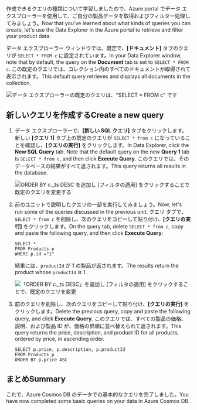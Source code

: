 <span data-ttu-id="ff18c-101">作成できるクエリの種類について学習しましたので、Azure portal でデータ エクスプローラーを使用して、ご自分の製品データを取得およびフィルター処理してみましょう。</span><span class="sxs-lookup"><span data-stu-id="ff18c-101">Now that you've learned about what kinds of queries you can create, let's use the Data Explorer in the Azure portal to retrieve and filter your product data.</span></span>

<span data-ttu-id="ff18c-102">データ エクスプローラー ウィンドウでは、既定で、**[ドキュメント]** タブのクエリが `SELECT * FROM c` に設定されています。</span><span class="sxs-lookup"><span data-stu-id="ff18c-102">In your Data Explorer window, note that by default, the query on the **Document** tab is set to `SELECT * FROM c`.</span></span> <span data-ttu-id="ff18c-103">この既定のクエリでは、コレクション内のすべてのドキュメントが取得されて表示されます。</span><span class="sxs-lookup"><span data-stu-id="ff18c-103">This default query retrieves and displays all documents in the collection.</span></span>

![データ エクスプローラーの既定のクエリは、"SELECT \* FROM c" です](../media-draft/4-run-queries/azure-cosmosdb-data-explorer-query.png)

## <a name="create-a-new-query"></a><span data-ttu-id="ff18c-105">新しいクエリを作成する</span><span class="sxs-lookup"><span data-stu-id="ff18c-105">Create a new query</span></span>

1. <span data-ttu-id="ff18c-106">データ エクスプローラーで、**[新しい SQL クエリ]** タブをクリックします。新しい **[クエリ 1]** タブ上の既定のクエリが `SELECT * from c` になっていることを確認し、**[クエリの実行]** をクリックします。</span><span class="sxs-lookup"><span data-stu-id="ff18c-106">In Data Explorer, click the **New SQL Query** tab. Note that the default query on the new  **Query 1** tab is `SELECT * from c`, and then click **Execute Query**.</span></span> <span data-ttu-id="ff18c-107">このクエリでは、そのデータベースの結果がすべて返されます。</span><span class="sxs-lookup"><span data-stu-id="ff18c-107">This query returns all results in the database.</span></span>

    ![ORDER BY c._ts DESC を追加し [フィルタの適用] をクリックすることで既定のクエリを変更する](../media-draft/4-run-queries/azure-cosmosdb-data-explorer-edit-query.png)

2. <span data-ttu-id="ff18c-109">前のユニットで説明したクエリの一部を実行してみましょう。</span><span class="sxs-lookup"><span data-stu-id="ff18c-109">Now, let's run some of the queries discussed in the previous unit.</span></span> <span data-ttu-id="ff18c-110">クエリ タブで、`SELECT * from c` を削除し、次のクエリをコピーして貼り付け、**[クエリの実行]** をクリックします。</span><span class="sxs-lookup"><span data-stu-id="ff18c-110">On the query tab, delete `SELECT * from c`, copy and paste the following query, and then click **Execute Query**:</span></span>

    ```
    SELECT *
    FROM Products p
    WHERE p.id ="1"
    ```

    <span data-ttu-id="ff18c-111">結果には、`productId` が 1 の製品が返されます。</span><span class="sxs-lookup"><span data-stu-id="ff18c-111">The results return the product whose `productId` is 1.</span></span>

    ![「ORDER BY c._ts DESC」を追加し [フィルタの適用] をクリックすることで、既定のクエリを変更](../media-draft/4-run-queries/azure-cosmosdb-data-explorer-query-by-id.png)

3. <span data-ttu-id="ff18c-113">前のクエリを削除し、次のクエリをコピーして貼り付け、**[クエリの実行]** をクリックします。</span><span class="sxs-lookup"><span data-stu-id="ff18c-113">Delete the previous query, copy and paste the following query, and click **Execute Query**.</span></span> <span data-ttu-id="ff18c-114">このクエリでは、すべての製品の価格、説明、および製品 ID が、価格の昇順に並べ替えられて返されます。</span><span class="sxs-lookup"><span data-stu-id="ff18c-114">This query returns the price, description, and product ID for all products, ordered by price, in ascending order.</span></span>
 
    ```
    SELECT p.price, p.description, p.productId
    FROM Products p
    ORDER BY p.price ASC
    ```

## <a name="summary"></a><span data-ttu-id="ff18c-115">まとめ</span><span class="sxs-lookup"><span data-stu-id="ff18c-115">Summary</span></span>

<span data-ttu-id="ff18c-116">これで、Azure Cosmos DB のデータでの基本的なクエリを完了しました。</span><span class="sxs-lookup"><span data-stu-id="ff18c-116">You have now completed some basic queries on your data in Azure Cosmos DB.</span></span> 